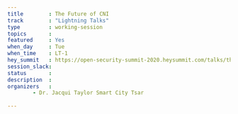 ```yaml
---
title        : The Future of CNI 
track        : "Lightning Talks"
type         : working-session
topics       :
featured     : Yes
when_day     : Tue
when_time    : LT-1
hey_summit   : https://open-security-summit-2020.heysummit.com/talks/the-future-of-cni/
session_slack:
status       : 
description  :
organizers   :  
        - Dr. Jacqui Taylor Smart City Tsar
        
---
```

